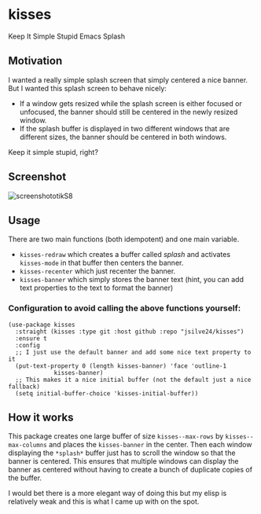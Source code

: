 # kisses
Keep It Simple Stupid Emacs Splash

## Motivation

I wanted a really simple splash screen that simply centered a nice banner. But I wanted this splash screen to behave nicely:

* If a window gets resized while the splash screen is either focused or unfocused, the banner should still be centered in the newly resized window. 
* If the splash buffer is displayed in two different windows that are different sizes, the banner should be centered in both windows. 

Keep it simple stupid, right? 

## Screenshot
![screenshototikS8](https://user-images.githubusercontent.com/452422/156245763-fb266d25-9ea8-4595-8c3c-820869d63178.jpg)


## Usage

There are two main functions (both idempotent) and one main variable. 

* `kisses-redraw` which creates a buffer called *splash* and activates `kisses-mode` in that buffer then centers the banner.
* `kisses-recenter` which just recenter the banner. 
* `kisses-banner` which simply stores the banner text (hint, you can add text properties to the text to format the banner) 

### Configuration to avoid calling the above functions yourself: 

```elisp
(use-package kisses
  :straight (kisses :type git :host github :repo "jsilve24/kisses")
  :ensure t
  :config
  ;; I just use the default banner and add some nice text property to it
  (put-text-property 0 (length kisses-banner) 'face 'outline-1
		     kisses-banner)
  ;; This makes it a nice initial buffer (not the default just a nice fallback)
  (setq initial-buffer-choice 'kisses-initial-buffer))
```


## How it works

This package creates one large buffer of size `kisses--max-rows` by `kisses--max-columns` and places the `kisses-banner` in the center. Then each window displaying the `*splash*` buffer just has to scroll the window so that the banner is centered. This ensures that multiple windows can display the banner as centered without having to create a bunch of duplicate copies of the buffer. 

I would bet there is a more elegant way of doing this but my elisp is relatively weak and this is what I came up with on the spot. 

